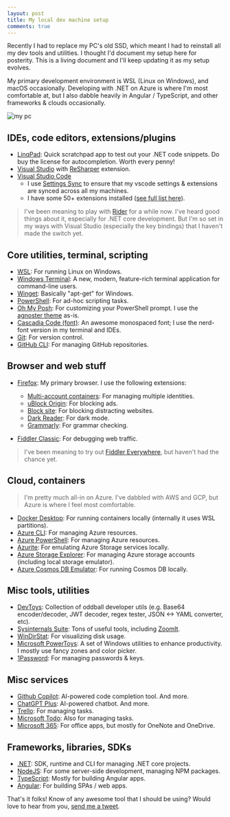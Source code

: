 ```yaml
---
layout: post
title: My local dev machine setup
comments: true
---
```


Recently I had to replace my PC's old SSD, which meant I had to reinstall all my dev tools and utilities. I thought I'd document my setup here for posterity. This is a living document and I'll keep updating it as my setup evolves.

My primary development environment is WSL (Linux on Windows), and macOS occasionally. Developing with .NET on Azure is where I'm most comfortable at, but I also dabble heavily in Angular / TypeScript, and other frameworks & clouds occasionally.

![my pc](../../../images/my-pc.jpg)

## IDEs, code editors, extensions/plugins

* [LinqPad](https://www.linqpad.net/): Quick scratchpad app to test out your .NET code snippets. Do buy the license for autocompletion. Worth every penny!
* [Visual Studio](https://visualstudio.microsoft.com/) with [ReSharper](https://www.jetbrains.com/resharper/) extension.
* [Visual Studio Code](https://code.visualstudio.com/)
  * I use [Settings Sync](https://code.visualstudio.com/docs/editor/settings-sync) to ensure that my vscode settings & extensions are synced across all my machines.
  * I have some 50+ extensions installed ([see full list here](https://gist.github.com/mithunshanbhag/ad7c4d02856eac62244ccaf37d29ea2c)).

> I've been meaning to play with [Rider](https://www.jetbrains.com/rider/) for a while now. I've heard good things about it, especially for .NET core development. But I'm so set in my ways with Visual Studio (especially the key bindings) that I haven't made the switch yet.

## Core utilities, terminal, scripting

* [WSL](https://docs.microsoft.com/en-us/windows/wsl/): For running Linux on Windows.
* [Windows Terminal](https://github.com/microsoft/terminal): A new, modern, feature-rich terminal application for command-line users.
* [Winget](https://learn.microsoft.com/en-us/windows/package-manager/winget/): Basically "apt-get" for Windows.
* [PowerShell](https://learn.microsoft.com/en-us/powershell/scripting/install/installing-powershell?view=powershell-7.5): For ad-hoc scripting tasks.
* [Oh My Posh](https://ohmyposh.dev/): For customizing your PowerShell prompt. I use the [agnoster theme](https://ohmyposh.dev/docs/themes#agnoster) as-is.
* [Cascadia Code (font)](https://github.com/microsoft/cascadia-code): An awesome monospaced font; I use the nerd-font version in my terminal and IDEs.
* [Git](https://git-scm.com/): For version control.
* [GitHub CLI](https://cli.github.com/): For managing GitHub repositories.

## Browser and web stuff

* [Firefox](https://www.mozilla.org/en-US/firefox/new/): My primary browser. I use the following extensions:
  * [Multi-account containers](https://addons.mozilla.org/en-US/firefox/addon/multi-account-containers/): For managing multiple identities.
  * [uBlock Origin](https://addons.mozilla.org/en-US/firefox/addon/ublock-origin/): For blocking ads.
  * [Block site](https://addons.mozilla.org/en-US/firefox/addon/blocksite/): For blocking distracting websites.
  * [Dark Reader](https://addons.mozilla.org/en-US/firefox/addon/darkreader/): For dark mode.
  * [Grammarly](https://addons.mozilla.org/en-US/firefox/addon/grammarly-1/): For grammar checking.

* [Fiddler Classic](https://www.telerik.com/fiddler/fiddler-classic): For debugging web traffic.

> I've been meaning to try out [Fiddler Everywhere](https://www.telerik.com/fiddler/fiddler-everywhere), but haven't had the chance yet.

## Cloud, containers

> I'm pretty much all-in on Azure. I've dabbled with AWS and GCP, but Azure is where I feel most comfortable.

* [Docker Desktop](https://www.docker.com/products/docker-desktop): For running containers locally (internally it uses WSL partitions).
* [Azure CLI](https://docs.microsoft.com/en-us/cli/azure/): For managing Azure resources.
* [Azure PowerShell](https://docs.microsoft.com/en-us/powershell/azure/overview): For managing Azure resources.
* [Azurite](https://github.com/Azure/Azurite): For emulating Azure Storage services locally.
* [Azure Storage Explorer](https://azure.microsoft.com/en-us/features/storage-explorer/): For managing Azure storage accounts (including local storage emulator).
* [Azure Cosmos DB Emulator](https://docs.microsoft.com/en-us/azure/cosmos-db/local-emulator): For running Cosmos DB locally.

## Misc tools, utilities

* [DevToys](https://devtoys.app/): Collection of oddball developer utils (e.g. Base64 encoder/decoder, JWT decoder, regex tester, JSON <-> YAML converter, etc).
* [Sysinternals Suite](https://docs.microsoft.com/en-us/sysinternals/): Tons of useful tools, including [ZoomIt](https://learn.microsoft.com/en-us/sysinternals/downloads/zoomit).
* [WinDirStat](https://windirstat.net/): For visualizing disk usage.
* [Microsoft PowerToys](https://github.com/microsoft/PowerToys): A set of Windows utilities to enhance productivity. I mostly use fancy zones and color picker.
* [1Password](https://1password.com/): For managing passwords & keys.

## Misc services

* [Github Copilot](https://copilot.github.com/): AI-powered code completion tool. And more.
* [ChatGPT Plus](https://chat.openai.com/): AI-powered chatbot. And more.
* [Trello](https://trello.com/): For managing tasks.
* [Microsoft Todo](https://todo.microsoft.com/): Also for managing tasks.
* [Microsoft 365](https://www.microsoft.com/en-us/microsoft-365): For office apps, but mostly for OneNote and OneDrive.

## Frameworks, libraries, SDKs

* [.NET](https://docs.microsoft.com/en-us/dotnet/core/tools/): SDK, runtime and CLI for managing .NET core projects.
* [NodeJS](https://nodejs.org/en/): For some server-side development, managing NPM packages.
* [TypeScript](https://www.typescriptlang.org/): Mostly for building Angular apps.
* [Angular](https://angular.dev/installation): For building SPAs / web apps.

That's it folks! Know of any awesome tool that I should be using? Would love to hear from you, [send me a tweet]({{site.author.twitter}}).
